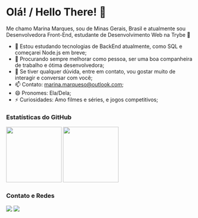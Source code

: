   <h1 text-align="center">Olá! / Hello There! 🤙</h1>

  <p>
    Me chamo Marina Marques, sou de Minas Gerais, Brasil e atualmente sou Desenvolvedora Front-End, estudante de Desenvolvimento Web na Trybe 🚀

  - 🌱 Estou estudando tecnologias de BackEnd atualmente, como SQL e começarei Node.js em breve;
  - 👯 Procurando sempre melhorar como pessoa, ser uma boa companheira de trabalho e ótima desenvolvedora;
  - 💬 Se tiver qualquer dúvida, entre em contato, vou gostar muito de interagir e conversar com você;
  - 📫 Contato: marina.marqueso@outlook.com;
  - 😄 Pronomes: Ela/Dela;
  - ⚡ Curiosidades: Amo filmes e séries, e jogos competitivos;
  </p>


  ### Estatísticas do GitHub
  <img height="150em" src="https://github-readme-stats.vercel.app/api?username=ninamarq&show_icons=true&theme=dark&include_all_commits=true&count_private=true"/>   <img height="150em" src="https://github-readme-stats.vercel.app/api/top-langs/?username=ninamarq&layout=compact&langs_count=7&theme=dark"/>

  ### Contato e Redes
  <div>
    <a href = "mailto:marina.marqueso@outlook.com"><img src="https://img.shields.io/badge/Email-D14836?style=for-the-badge&logo=gmail&logoColor=white" target="_blank"></a>
    <a href="https://www.linkedin.com/in/marina-marqueso/" target="_blank"><img src="https://img.shields.io/badge/-LinkedIn-%230077B5?style=for-the-badge&logo=linkedin&logoColor=white" target="_blank"></a>   
  </div>
</div>
